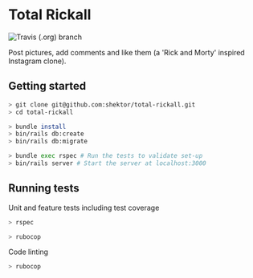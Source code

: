 # Total Rickall

![Travis (.org) branch](https://img.shields.io/travis/shektor/total-rickall/master.svg?style=flat-square)

Post pictures, add comments and like them (a 'Rick and Morty' inspired Instagram clone).

## Getting started

```bash
> git clone git@github.com:shektor/total-rickall.git
> cd total-rickall

> bundle install
> bin/rails db:create
> bin/rails db:migrate

> bundle exec rspec # Run the tests to validate set-up
> bin/rails server # Start the server at localhost:3000
```

## Running tests

Unit and feature tests including test coverage

```bash
> rspec

> rubocop
```

Code linting

```bash
> rubocop
```
